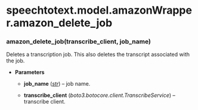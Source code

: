 # speechtotext.model.amazonWrapper.amazon_delete_job


### amazon_delete_job(transcribe_client, job_name)
Deletes a transcription job. This also deletes the transcript associated with
the job.


* **Parameters**

    
    * **job_name** ([*str*](https://docs.python.org/3/library/stdtypes.html#str)) – job name.


    * **transcribe_client** (*boto3.botocore.client.TranscribeService*) – transcribe client.
